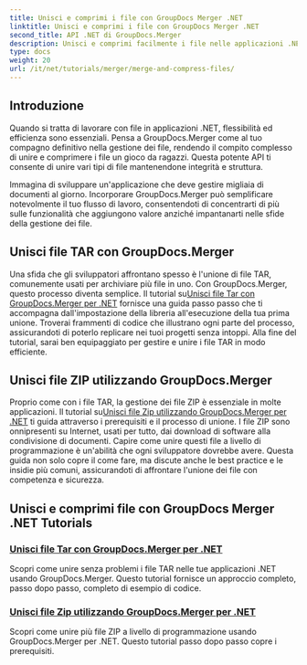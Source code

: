 ```yaml
---
title: Unisci e comprimi i file con GroupDocs Merger .NET
linktitle: Unisci e comprimi i file con GroupDocs Merger .NET
second_title: API .NET di GroupDocs.Merger
description: Unisci e comprimi facilmente i file nelle applicazioni .NET con GroupDocs.Merger. Esplora i tutorial per unire i file TAR e ZIP passo dopo passo.
type: docs
weight: 20
url: /it/net/tutorials/merger/merge-and-compress-files/
---
```

## Introduzione

Quando si tratta di lavorare con file in applicazioni .NET, flessibilità ed efficienza sono essenziali. Pensa a GroupDocs.Merger come al tuo compagno definitivo nella gestione dei file, rendendo il compito complesso di unire e comprimere i file un gioco da ragazzi. Questa potente API ti consente di unire vari tipi di file mantenendone integrità e struttura.

Immagina di sviluppare un'applicazione che deve gestire migliaia di documenti al giorno. Incorporare GroupDocs.Merger può semplificare notevolmente il tuo flusso di lavoro, consentendoti di concentrarti di più sulle funzionalità che aggiungono valore anziché impantanarti nelle sfide della gestione dei file.

## Unisci file TAR con GroupDocs.Merger

 Una sfida che gli sviluppatori affrontano spesso è l'unione di file TAR, comunemente usati per archiviare più file in uno. Con GroupDocs.Merger, questo processo diventa semplice. Il tutorial su[Unisci file Tar con GroupDocs.Merger per .NET](./merge-tar-files/) fornisce una guida passo passo che ti accompagna dall'impostazione della libreria all'esecuzione della tua prima unione. Troverai frammenti di codice che illustrano ogni parte del processo, assicurandoti di poterlo replicare nei tuoi progetti senza intoppi. Alla fine del tutorial, sarai ben equipaggiato per gestire e unire i file TAR in modo efficiente.

## Unisci file ZIP utilizzando GroupDocs.Merger

Proprio come con i file TAR, la gestione dei file ZIP è essenziale in molte applicazioni. Il tutorial su[Unisci file Zip utilizzando GroupDocs.Merger per .NET](./merge-zip-files/) ti guida attraverso i prerequisiti e il processo di unione. I file ZIP sono onnipresenti su Internet, usati per tutto, dai download di software alla condivisione di documenti. Capire come unire questi file a livello di programmazione è un'abilità che ogni sviluppatore dovrebbe avere. Questa guida non solo copre il come fare, ma discute anche le best practice e le insidie più comuni, assicurandoti di affrontare l'unione dei file con competenza e sicurezza.

## Unisci e comprimi file con GroupDocs Merger .NET Tutorials
### [Unisci file Tar con GroupDocs.Merger per .NET](./merge-tar-files/)
Scopri come unire senza problemi i file TAR nelle tue applicazioni .NET usando GroupDocs.Merger. Questo tutorial fornisce un approccio completo, passo dopo passo, completo di esempio di codice.
### [Unisci file Zip utilizzando GroupDocs.Merger per .NET](./merge-zip-files/)
Scopri come unire più file ZIP a livello di programmazione usando GroupDocs.Merger per .NET. Questo tutorial passo dopo passo copre i prerequisiti.
